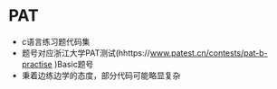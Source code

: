 # PAT
* c语言练习题代码集  
* 题号对应浙江大学PAT测试(hhttps://www.patest.cn/contests/pat-b-practise )Basic题号  
* 秉着边练边学的态度，部分代码可能略显复杂


